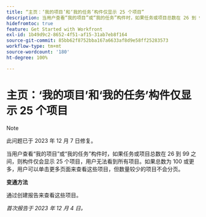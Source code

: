 ```yaml
---
title: “主页：‘我的项目’和‘我的任务’构件仅显示 25 个项目”
description: 当用户查看“我的项目”或“我的任务”构件时，如果任务或项目总数在 26 到 99 之间，则构件仅会显示 25 个项目，用户无法看到所有项目。如果总数为 100 或更多，用户可以单击更多页面来查看这些项目，但数量较少的项目不会分页。
hidefromtoc: true
feature: Get Started with Workfront
exl-id: 1b49d9c2-8652-4f51-af15-31ab7eb8f164
source-git-commit: 85bb62f8752bba167a6633af8d9e58ff25283573
workflow-type: tm+mt
source-wordcount: '180'
ht-degree: 100%

---
```


# 主页：‘我的项目’和‘我的任务’构件仅显示 25 个项目

>[!NOTE]
>
>此问题已于 2023 年 12 月 7 日修复。

当用户查看“我的项目”或“我的任务”构件时，如果任务或项目总数在 26 到 99 之间，则构件仅会显示 25 个项目，用户无法看到所有项目。如果总数为 100 或更多，用户可以单击更多页面来查看这些项目，但数量较少的项目不会分页。

**变通方法**

通过创建报告来查看这些项目。

_首次报告于 2023 年 12 月 4 日。_

